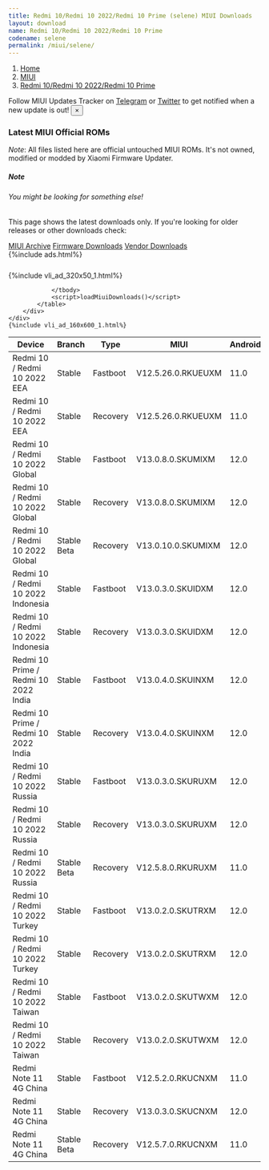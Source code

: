 ```yaml
---
title: Redmi 10/Redmi 10 2022/Redmi 10 Prime (selene) MIUI Downloads
layout: download
name: Redmi 10/Redmi 10 2022/Redmi 10 Prime
codename: selene
permalink: /miui/selene/
---
```

<nav aria-label="breadcrumb">
    <ol class="breadcrumb">
        <li class="breadcrumb-item"><a href="/">Home</a></li>
        <li class="breadcrumb-item"><a href="/miui/">MIUI</a></li>
        <li class="breadcrumb-item active" aria-current="page"><a href="/miui/selene/">Redmi 10/Redmi 10 2022/Redmi 10 Prime</a></li>
    </ol>
</nav>
<div class="alert alert-primary alert-dismissible fade show" role="alert">
    Follow MIUI Updates Tracker on <a href="https://t.me/MIUIUpdatesTracker" class="alert-link">Telegram</a>
     or <a href="https://twitter.com/MiFwUpdater" class="alert-link">Twitter</a> to get notified when a new update is out!
    <button type="button" class="close" data-dismiss="alert" aria-label="Close">
        <span aria-hidden="true">&times;</span>
    </button>
</div>

### Latest MIUI Official ROMs
*Note*: All files listed here are official untouched MIUI ROMs. It's not owned, modified or modded by Xiaomi Firmware Updater.
<div class="card">
  <div class="card-body">
    <h5 class="card-title">Note</h5>
    <h6 class="card-subtitle mb-2 text-muted">You might be looking for something else!</h6>
    <p class="card-text">This page shows the latest downloads only.
     If you're looking for older releases or other downloads check:</p>
    <a href="/archive/miui/selene/" class="card-link">MIUI Archive</a>
    <a href="/firmware/selene/" class="card-link">Firmware Downloads</a>
    <a href="/vendor/selene/" class="card-link">Vendor Downloads</a>
  </div>
</div>
{%include ads.html%}
<div class="row justify-content-center">
    <div class="col-10">
        <div class="table-responsive-md" style="margin-top: 25px;">
            {%include vli_ad_320x50_1.html%}
            <table id="miui" class="display dt-responsive nowrap compact table table-striped table-hover table-sm">
                <thead class="thead-dark">
                    <tr>
                        <th data-ref="device">Device</th>
                        <th data-ref="branch">Branch</th>
                        <th data-ref="type">Type</th>
                        <th data-ref="miui">MIUI</th>
                        <th data-ref="android">Android</th>
                        <th data-ref="size">Size</th>
                        <th data-ref="size">Date</th>
                        <th data-ref="link">Link</th>
                    </tr>
                </thead>
                <tbody>
                <tr><td>Redmi 10 / Redmi 10 2022 EEA</td><td>Stable</td><td>Fastboot</td><td>V12.5.26.0.RKUEUXM</td><td>11.0</td><td>5.3 GB</td><td>2022-11-03</td><td><a href="/miui/selene/stable/V12.5.26.0.RKUEUXM/">Download</a></td></tr>
<tr><td>Redmi 10 / Redmi 10 2022 EEA</td><td>Stable</td><td>Recovery</td><td>V12.5.26.0.RKUEUXM</td><td>11.0</td><td>2.6 GB</td><td>2022-11-16</td><td><a href="/miui/selene/stable/V12.5.26.0.RKUEUXM/">Download</a></td></tr>
<tr><td>Redmi 10 / Redmi 10 2022 Global</td><td>Stable</td><td>Fastboot</td><td>V13.0.8.0.SKUMIXM</td><td>12.0</td><td>5.8 GB</td><td>2022-09-06</td><td><a href="/miui/selene/stable/V13.0.8.0.SKUMIXM/">Download</a></td></tr>
<tr><td>Redmi 10 / Redmi 10 2022 Global</td><td>Stable</td><td>Recovery</td><td>V13.0.8.0.SKUMIXM</td><td>12.0</td><td>3.0 GB</td><td>2022-09-09</td><td><a href="/miui/selene/stable/V13.0.8.0.SKUMIXM/">Download</a></td></tr>
<tr><td>Redmi 10 / Redmi 10 2022 Global</td><td>Stable Beta</td><td>Recovery</td><td>V13.0.10.0.SKUMIXM</td><td>12.0</td><td>3.0 GB</td><td>2022-12-23</td><td><a href="/miui/selene/stable beta/V13.0.10.0.SKUMIXM/">Download</a></td></tr>
<tr><td>Redmi 10 / Redmi 10 2022 Indonesia</td><td>Stable</td><td>Fastboot</td><td>V13.0.3.0.SKUIDXM</td><td>12.0</td><td>5.1 GB</td><td>2022-09-15</td><td><a href="/miui/selene/stable/V13.0.3.0.SKUIDXM/">Download</a></td></tr>
<tr><td>Redmi 10 / Redmi 10 2022 Indonesia</td><td>Stable</td><td>Recovery</td><td>V13.0.3.0.SKUIDXM</td><td>12.0</td><td>2.9 GB</td><td>2022-09-24</td><td><a href="/miui/selene/stable/V13.0.3.0.SKUIDXM/">Download</a></td></tr>
<tr><td>Redmi 10 Prime / Redmi 10 2022 India</td><td>Stable</td><td>Fastboot</td><td>V13.0.4.0.SKUINXM</td><td>12.0</td><td>4.2 GB</td><td>2022-10-14</td><td><a href="/miui/selene/stable/V13.0.4.0.SKUINXM/">Download</a></td></tr>
<tr><td>Redmi 10 Prime / Redmi 10 2022 India</td><td>Stable</td><td>Recovery</td><td>V13.0.4.0.SKUINXM</td><td>12.0</td><td>2.9 GB</td><td>2022-10-21</td><td><a href="/miui/selene/stable/V13.0.4.0.SKUINXM/">Download</a></td></tr>
<tr><td>Redmi 10 / Redmi 10 2022 Russia</td><td>Stable</td><td>Fastboot</td><td>V13.0.3.0.SKURUXM</td><td>12.0</td><td>5.1 GB</td><td>2022-10-15</td><td><a href="/miui/selene/stable/V13.0.3.0.SKURUXM/">Download</a></td></tr>
<tr><td>Redmi 10 / Redmi 10 2022 Russia</td><td>Stable</td><td>Recovery</td><td>V13.0.3.0.SKURUXM</td><td>12.0</td><td>2.9 GB</td><td>2022-10-20</td><td><a href="/miui/selene/stable/V13.0.3.0.SKURUXM/">Download</a></td></tr>
<tr><td>Redmi 10 / Redmi 10 2022 Russia</td><td>Stable Beta</td><td>Recovery</td><td>V12.5.8.0.RKURUXM</td><td>11.0</td><td>2.6 GB</td><td>2022-02-24</td><td><a href="/miui/selene/stable beta/V12.5.8.0.RKURUXM/">Download</a></td></tr>
<tr><td>Redmi 10 / Redmi 10 2022 Turkey</td><td>Stable</td><td>Fastboot</td><td>V13.0.2.0.SKUTRXM</td><td>12.0</td><td>5.0 GB</td><td>2022-10-14</td><td><a href="/miui/selene/stable/V13.0.2.0.SKUTRXM/">Download</a></td></tr>
<tr><td>Redmi 10 / Redmi 10 2022 Turkey</td><td>Stable</td><td>Recovery</td><td>V13.0.2.0.SKUTRXM</td><td>12.0</td><td>2.9 GB</td><td>2022-10-20</td><td><a href="/miui/selene/stable/V13.0.2.0.SKUTRXM/">Download</a></td></tr>
<tr><td>Redmi 10 / Redmi 10 2022 Taiwan</td><td>Stable</td><td>Fastboot</td><td>V13.0.2.0.SKUTWXM</td><td>12.0</td><td>4.5 GB</td><td>2022-10-20</td><td><a href="/miui/selene/stable/V13.0.2.0.SKUTWXM/">Download</a></td></tr>
<tr><td>Redmi 10 / Redmi 10 2022 Taiwan</td><td>Stable</td><td>Recovery</td><td>V13.0.2.0.SKUTWXM</td><td>12.0</td><td>2.9 GB</td><td>2022-10-29</td><td><a href="/miui/selene/stable/V13.0.2.0.SKUTWXM/">Download</a></td></tr>
<tr><td>Redmi Note 11 4G China</td><td>Stable</td><td>Fastboot</td><td>V12.5.2.0.RKUCNXM</td><td>11.0</td><td>4.6 GB</td><td>2021-11-26</td><td><a href="/miui/selenes/stable/V12.5.2.0.RKUCNXM/">Download</a></td></tr>
<tr><td>Redmi Note 11 4G China</td><td>Stable</td><td>Recovery</td><td>V13.0.3.0.SKUCNXM</td><td>12.0</td><td>3.8 GB</td><td>2022-08-23</td><td><a href="/miui/selenes/stable/V13.0.3.0.SKUCNXM/">Download</a></td></tr>
<tr><td>Redmi Note 11 4G China</td><td>Stable Beta</td><td>Recovery</td><td>V12.5.7.0.RKUCNXM</td><td>11.0</td><td>3.2 GB</td><td>2022-01-22</td><td><a href="/miui/selenes/stable beta/V12.5.7.0.RKUCNXM/">Download</a></td></tr>

                </tbody>
                <script>loadMiuiDownloads()</script>
            </table>
        </div>
    </div>
    {%include vli_ad_160x600_1.html%}
</div>
